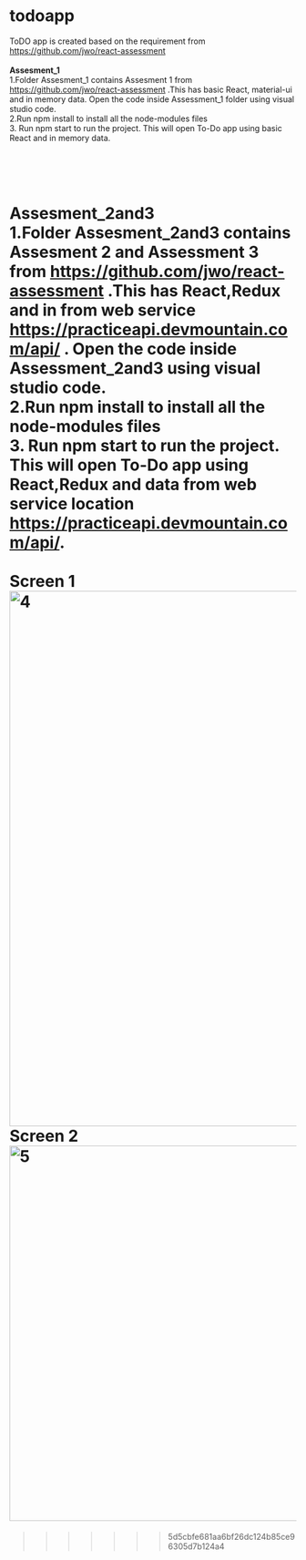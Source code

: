 # todoapp
ToDO app is created based on the requirement from https://github.com/jwo/react-assessment </br>
</br>
<b>Assesment_1</b> </br>
1.Folder Assesment_1 contains Assesment 1 from  https://github.com/jwo/react-assessment .This has basic React, material-ui and in memory 
data. Open the code inside Assessment_1 folder using visual studio code. </br>
2.Run npm install to install all the node-modules files </br>
3. Run npm start to run the project. This will open To-Do app using basic React and in memory data.

</br></br>
<b>Assesment_2and3</b> </br>
1.Folder Assesment_2and3  contains Assesment 2 and Assessment 3 from  https://github.com/jwo/react-assessment .This has React,Redux and 
in from web service https://practiceapi.devmountain.com/api/ . Open the code inside Assessment_2and3  using visual studio code. </br>
2.Run npm install to install all the  node-modules files </br>
3. Run npm start to run the project. This will open To-Do app using React,Redux and data from web service location https://practiceapi.devmountain.com/api/. 
</br>
</br> <b> Screen 1 </b> </br>
<img width="940" alt="4" src="https://user-images.githubusercontent.com/42551395/44413939-cf012100-a529-11e8-9510-f8f444f680e0.png"> 
</br> <b> Screen 2 </b> </br>
<img width="659" alt="5" src="https://user-images.githubusercontent.com/42551395/44413942-d0324e00-a529-11e8-8b9f-5ef8294ad15d.png">
=======

>>>>>>> 5d5cbfe681aa6bf26dc124b85ce96305d7b124a4
